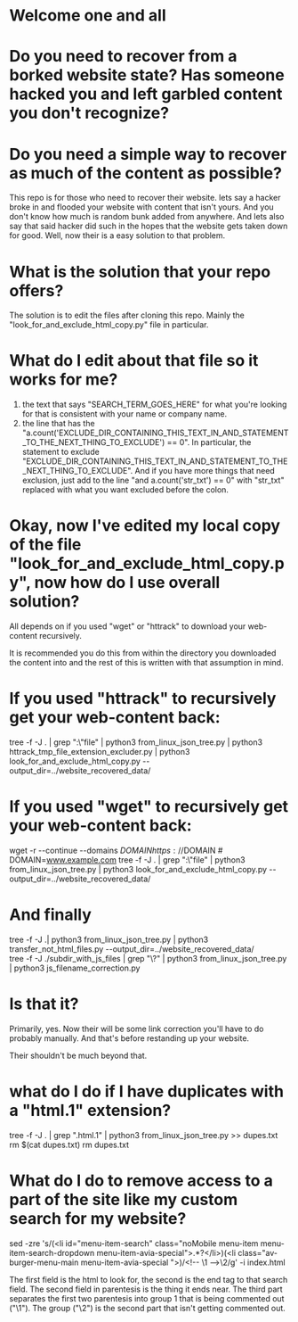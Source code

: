# Welcome one and all

# Do you need to recover from a borked website state? Has someone hacked you and left garbled content you don't recognize?
# Do you need a simple way to recover as much of the content as possible?

This repo is for those who need to recover their website. lets say a hacker broke in and flooded your website with content that isn't yours. And you don't
 know how much is random bunk added from anywhere. And lets also say that said hacker did such in the hopes that the website gets taken down for good.
Well, now their is a easy solution to that problem.

# What is the solution that your repo offers?

The solution is to edit the files after cloning this repo. Mainly the "look_for_and_exclude_html_copy.py" file in particular.

# What do I edit about that file so it works for me?

1) the text that says "SEARCH_TERM_GOES_HERE" for what you're looking for that is consistent with your name or company name.
2) the line that has the "a.count('EXCLUDE_DIR_CONTAINING_THIS_TEXT_IN_AND_STATEMENT_TO_THE_NEXT_THING_TO_EXCLUDE') == 0". In particular, the statement
 to exclude "EXCLUDE_DIR_CONTAINING_THIS_TEXT_IN_AND_STATEMENT_TO_THE_NEXT_THING_TO_EXCLUDE". And if you have more things that need exclusion, just add to 
  the line "and a.count('str_txt') == 0" with "str_txt" replaced with what you want excluded before the colon.

# Okay, now I've edited my local copy of the file "look_for_and_exclude_html_copy.py", now how do I use overall solution?

All depends on if you used "wget" or "httrack" to download your web-content recursively.

It is recommended you do this from within the directory you downloaded the content into and the rest of this is written with that assumption in mind.

# If you used "httrack" to recursively get your web-content back:

tree -f -J . | grep ":\\"file" | python3 from_linux_json_tree.py | python3 httrack_tmp_file_extension_excluder.py | python3 look_for_and_exclude_html_copy.py --output_dir=../website_recovered_data/

# If you used "wget" to recursively get your web-content back:
wget -r --continue --domains $DOMAIN https://$DOMAIN # DOMAIN=www.example.com
tree -f -J . | grep ":\\"file" | python3 from_linux_json_tree.py | python3 look_for_and_exclude_html_copy.py --output_dir=../website_recovered_data/

# And finally

tree -f -J .| python3 from_linux_json_tree.py | python3 transfer_not_html_files.py --output_dir=../website_recovered_data/<br>
tree -f -J ./subdir_with_js_files | grep "\\?" | python3 from_linux_json_tree.py | python3 js_filename_correction.py

# Is that it?

Primarily, yes. Now their will be some link correction you'll have to do probably manually. And that's before
restanding up your website.

Their shouldn't be much beyond that. 



# what do I do if I have duplicates with a "html.1" extension?
tree -f -J . | grep "\.html.1" | python3 from_linux_json_tree.py >> dupes.txt
rm $(cat dupes.txt)
rm dupes.txt

# What do I do to remove access to a part of the site like my custom search for my website?

sed -zre 's/(\<li id="menu-item-search" class="noMobile menu-item menu-item-search-dropdown menu-item-avia-special">.*?\<\/li>)(\<li class="av-burger-menu-main menu-item-avia-special "\>)/<\!-- \1  -->\2/g' -i index.html

The first field is the html to look for, the second is the end tag to that search field. The second field in parentesis is the thing it ends near.
 The third part separates the first two parentesis into group 1 that is being commented out ("\1"). The group ("\2") is the second part that isn't getting commented out.
